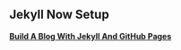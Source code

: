 

## Jekyll Now Setup

[**Build A Blog With Jekyll And GitHub Pages**](http://www.smashingmagazine.com/2014/08/01/build-blog-jekyll-github-pages/)
